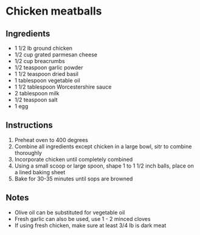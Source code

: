 # Chicken meatballs

## Ingredients

- 1 1/2 lb ground chicken
- 1/2 cup grated parmesan cheese
- 1/2 cup breacrumbs
- 1/2 teaspoon garlic powder
- 1 1/2 teaspoon dried basil
- 1 tablespoon vegetable oil
- 1 1/2 tablespoon Worcestershire sauce
- 2 tablespoon milk
- 1/2 teaspoon salt
- 1 egg

## Instructions

1. Preheat oven to 400 degrees
2. Combine all ingredients except chicken in a large bowl, sitr to combine thoroughly
3. Incorporate chicken until completely combined
4. Using a small scoop or large spoon, shape 1 to 1 1/2 inch balls, place on a lined baking sheet
5. Bake for 30-35 minutes until sops are browned

## Notes

- Olive oil can be substituted for vegetable oil
- Fresh garlic can also be used, use 1 - 2 minced cloves
- If using fresh chicken, make sure at least 3/4 lb is dark meat
